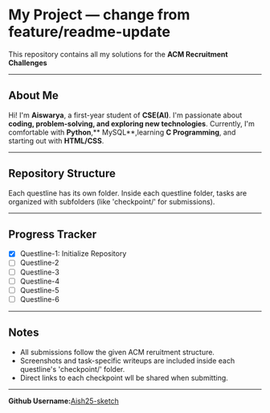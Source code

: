 # My Project — change from feature/readme-update

This repository contains all my solutions for the **ACM Recruitment Challenges** 

---

## About Me
Hi! I'm **Aiswarya**, a first-year student of **CSE(AI)**.
I'm passionate about **coding, problem-solving, and exploring new technologies**.
Currently, I'm comfortable with **Python**,** MySQL**,learning **C Programming**, and starting out with **HTML/CSS**.

---

## Repository Structure
Each questline has its own folder. Inside each questline folder, tasks are organized with subfolders (like 'checkpoint/' for submissions).

---

## Progress Tracker
-[x] Questline-1: Initialize Repository
-[ ] Questline-2
-[ ] Questline-3
-[ ] Questline-4
-[ ] Questline-5
-[ ] Questline-6

---

## Notes
- All submissions follow the given ACM reruitment structure.
- Screenshots and task-specific writeups are included inside each questline's 'checkpoint/' folder.
- Direct links to each checkpoint wll be shared when submitting.

---

**Github Username:**[Aish25-sketch](https://github.com/Aish25-sketch)

